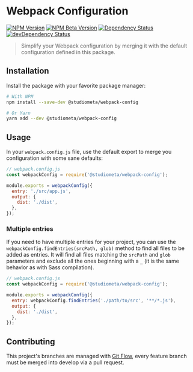 # Webpack Configuration

[![NPM Version](https://img.shields.io/npm/v/@studiometa/webpack-config.svg?style=flat-square)](https://www.npmjs.com/package/@studiometa/webpack-config)
[![NPM Beta Version](https://img.shields.io/npm/v/@studiometa/webpack-config/beta.svg?style=flat-square)](https://www.npmjs.com/package/@studiometa/webpack-config/v/beta)
[![Dependency Status](https://img.shields.io/david/studiometa/webpack-config.svg?label=deps&style=flat-square)](https://david-dm.org/studiometa/webpack-config)
[![devDependency Status](https://img.shields.io/david/dev/studiometa/webpack-config.svg?label=devDeps&style=flat-square)](https://david-dm.org/studiometa/webpack-config?type=dev)

> Simplify your Webpack configuration by merging it with the default configuration defined in this package.

## Installation

Install the package with your favorite package manager:

```bash
# With NPM
npm install --save-dev @studiometa/webpack-config

# Or Yarn
yarn add --dev @studiometa/webpack-config
```

## Usage

In your `webpack.config.js` file, use the default export to merge you configuration with some sane defaults:

```js
// webpack.config.js
const webpackConfig = require('@studiometa/webpack-config');

module.exports = webpackConfig({
  entry: './src/app.js',
  output: {
    dist: './dist',
  },
});
```

### Multiple entries

If you need to have multiple entries for your project, you can use the `webpackConfig.findEntries(srcPath, glob)` method to find all files to be added as entries. It will find all files matching the `srcPath` and `glob` parameters and exclude all the ones beginning with a `_` (it is the same behavior as with Sass compilation).

```js
// webpack.config.js
const webpackConfig = require('@studiometa/webpack-config');

module.exports = webpackConfig({
  entry: webpackConfig.findEntries('./path/to/src', '**/*.js'),
  output: {
    dist: './dist',
  },
});
```

## Contributing

This project's branches are managed with [Git Flow](https://github.com/petervanderdoes/gitflow-avh), every feature branch must be merged into develop via a pull request.
